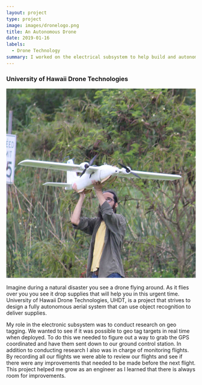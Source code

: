 ```yaml
---
layout: project
type: project
image: images/dronelogo.png
title: An Autonomous Drone
date: 2019-01-16
labels:
  - Drone Technology
summary: I worked on the electrical subsystem to help build and autonomous drone.
---
```


### University of Hawaii Drone Technologies
<img class="ui small centered image" src="../images/dronephoto.JPG">

Imagine during a natural disaster you see a drone flying around. As it flies over you you see it drop supplies that will help you in this urgent time. University of Hawaii Drone Technologies, UHDT, is a project that strives to design a fully autonomous aerial system that can use object recognition to deliver supplies. 

My role in the electronic subsystem was to conduct research on geo tagging. We wanted to see if it was possible to geo tag targets in real time when deployed. To do this we needed to figure out a way to grab the GPS coordinated and have them sent down to our ground control station. In addition to conducting research I also was in charge of monitoring flights. By recording all our flights we were able to review our flights and see if there were any improvements that needed to be made before the next flight. This project helped me grow as an engineer as I learned that there is always room for improvements.